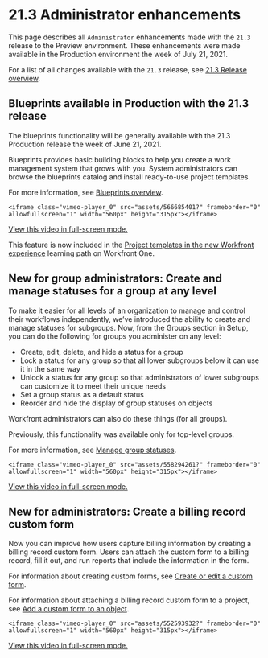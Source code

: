 

# 21.3 Administrator enhancements

This page describes all `Administrator` enhancements made with the `21.3` release to the Preview environment. These enhancements were made available in the Production environment the week of July 21, 2021.

For a list of all changes available with the `21.3` release, see [21.3 Release overview](../../../product-announcements/product-releases/21.3-release-activity/21-3-release-overview.md).

## Blueprints available in Production with the 21.3 release

The blueprints functionality will be generally available with the 21.3 Production release the week of June 21, 2021.

Blueprints provides basic building blocks to help you create a work management system that grows with you. System administrators can browse the blueprints catalog and install ready-to-use project templates.

For more information, see [Blueprints overview](../../../administration-and-setup/blueprints/blueprints-overview.md).

`<iframe class="vimeo-player_0" src="assets/566685401?" frameborder="0" allowfullscreen="1" width="560px" height="315px"></iframe>`

[View this video in full-screen mode.](https://vimeo.com/566685401/de35d1c699)

This feature is now included in the [Project templates in the new Workfront experience](https://one.workfront.com/s/learningpath4/project-templates-in-the-new-workfront-experience-MCGLS7GRNLDZDFPF6AEOGIDZFDG4) learning path on Workfront One.

## New for group administrators: Create and manage statuses for a group at any level

To make it easier for all levels of an organization to manage and control their workflows independently, we’ve introduced the ability to create and manage statuses for subgroups. Now, from the Groups section in Setup, you can do the following for groups you administer on any level:

* Create, edit, delete, and hide a status for a group
* Lock a status for any group so that all lower subgroups below it can use it in the same way
* Unlock a status for any group so that administrators of lower subgroups can customize it to meet their unique needs
* Set a group status as a default status
* Reorder and hide the display of group statuses on objects

Workfront administrators can also do these things (for all groups).

Previously, this functionality was available only for top-level groups.

For more information, see [Manage group statuses](../../../administration-and-setup/manage-groups/manage-group-statuses/manage-group-statuses.md).

`<iframe class="vimeo-player_0" src="assets/558294261?" frameborder="0" allowfullscreen="1" width="560px" height="315px"></iframe>`

[View this video in full-screen mode.](https://vimeo.com/558294261/ed2ee01b99)

## New for administrators: Create a billing record custom form

Now you can improve how users capture billing information by creating a billing record custom form. Users can attach the custom form to a billing record, fill it out, and run reports that include the information in the form.

For information about creating custom forms, see [Create or edit a custom form](../../../administration-and-setup/customize-workfront/create-manage-custom-forms/create-or-edit-a-custom-form.md).

For information about attaching a billing record custom form to a project, see [Add a custom form to an object](../../../workfront-basics/work-with-custom-forms/add-a-custom-form-to-an-object.md).

`<iframe class="vimeo-player_0" src="assets/552593932?" frameborder="0" allowfullscreen="1" width="560px" height="315px"></iframe>`

[View this video in full-screen mode.](https://vimeo.com/552593932/b80cee516f) 

